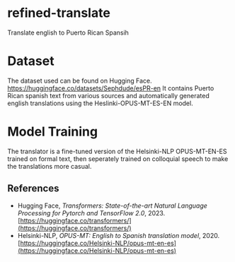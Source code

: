 
# refined-translate
Translate english to Puerto Rican Spansih

# Dataset
The dataset used can be found on Hugging Face. https://huggingface.co/datasets/Sephdude/esPR-en
It contains Puerto Rican spanish text from various sources and automatically generated english translations using the Heslinki-OPUS-MT-ES-EN model.

# Model Training
The translator is a fine-tuned version of the Helsinki-NLP OPUS-MT-EN-ES trained on formal text, then seperately trained on colloquial speech to make the translations more casual.

## References

- Hugging Face, *Transformers: State-of-the-art Natural Language Processing for Pytorch and TensorFlow 2.0*, 2023. [https://huggingface.co/transformers/](https://huggingface.co/transformers/)
- Helsinki-NLP, *OPUS-MT: English to Spanish translation model*, 2020. [https://huggingface.co/Helsinki-NLP/opus-mt-en-es](https://huggingface.co/Helsinki-NLP/opus-mt-en-es)
